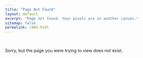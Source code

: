 ```yaml
---
title: "Page Not Found"
layout: default
excerpt: "Page not found. Your pixels are in another canvas."
sitemap: false
permalink: /404.html
---
```


<br>

Sorry, but the page you were trying to view does not exist.
